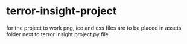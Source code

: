 # terror-insight-project

for the project to work png, ico and css files are to be placed in assets folder next to terror insight project.py file
